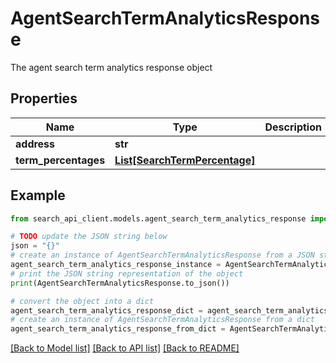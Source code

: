 # AgentSearchTermAnalyticsResponse

The agent search term analytics response object

## Properties

Name | Type | Description | Notes
------------ | ------------- | ------------- | -------------
**address** | **str** |  | 
**term_percentages** | [**List[SearchTermPercentage]**](SearchTermPercentage.md) |  | 

## Example

```python
from search_api_client.models.agent_search_term_analytics_response import AgentSearchTermAnalyticsResponse

# TODO update the JSON string below
json = "{}"
# create an instance of AgentSearchTermAnalyticsResponse from a JSON string
agent_search_term_analytics_response_instance = AgentSearchTermAnalyticsResponse.from_json(json)
# print the JSON string representation of the object
print(AgentSearchTermAnalyticsResponse.to_json())

# convert the object into a dict
agent_search_term_analytics_response_dict = agent_search_term_analytics_response_instance.to_dict()
# create an instance of AgentSearchTermAnalyticsResponse from a dict
agent_search_term_analytics_response_from_dict = AgentSearchTermAnalyticsResponse.from_dict(agent_search_term_analytics_response_dict)
```
[[Back to Model list]](../README.md#documentation-for-models) [[Back to API list]](../README.md#documentation-for-api-endpoints) [[Back to README]](../README.md)


